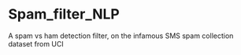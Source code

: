 # Spam_filter_NLP
A spam vs ham detection filter, on the infamous SMS spam collection dataset from UCI

